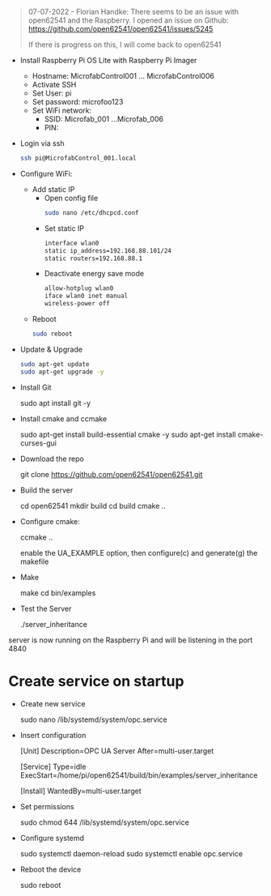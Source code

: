 
> 07-07-2022 - Florian Handke: There seems to be an issue with open62541 and the Raspberry. 
I opened an issue on Github: https://github.com/open62541/open62541/issues/5245
> 
> If there is progress on this, I will come back to open62541

- Install Raspberry Pi OS Lite with Raspberry Pi Imager
    - Hostname: MicrofabControl001 ... MicrofabControl006
    - Activate SSH
    - Set User: pi
    - Set password: microfoo123
    - Set WiFi network:
      - SSID: Microfab_001 ...Microfab_006
      - PIN:
- Login via ssh
    ``` bash
    ssh pi@MicrofabControl_001.local
    ```
      
- Configure WiFi:
    - Add static IP
        - Open config file
            ``` bash
            sudo nano /etc/dhcpcd.conf 
            ```   
        - Set static IP
            ```bash
            interface wlan0
            static ip_address=192.168.88.101/24
            static routers=192.168.88.1 
            ```
        - Deactivate energy save mode
            ``` bash
            allow-hotplug wlan0
            iface wlan0 inet manual
            wireless-power off
            ```
    - Reboot
        ``` bash
        sudo reboot
        ```
- Update & Upgrade
    ```bash
    sudo apt-get update
    sudo apt-get upgrade -y
    ```
- Install Git


    sudo apt install git -y

- Install cmake and ccmake


    sudo apt-get install build-essential cmake -y
    sudo apt-get install cmake-curses-gui

- Download the repo


    git clone https://github.com/open62541/open62541.git

- Build the server


    cd open62541 
    mkdir build 
    cd build 
    cmake .. 

- Configure cmake:

    
    ccmake .. 

    enable the UA_EXAMPLE option, then configure(c) and generate(g) the makefile

- Make


    make 
    cd bin/examples 

- Test the Server


    ./server_inheritance

server is now running on the Raspberry Pi and will be listening in the port 4840

# Create service on startup

- Create new service


    sudo nano /lib/systemd/system/opc.service

- Insert configuration


     [Unit]
     Description=OPC UA Server
     After=multi-user.target
    
     [Service]
     Type=idle
     ExecStart=/home/pi/open62541/build/bin/examples/server_inheritance
    
     [Install]
     WantedBy=multi-user.target

- Set permissions


    sudo chmod 644 /lib/systemd/system/opc.service

- Configure systemd


    sudo systemctl daemon-reload
    sudo systemctl enable opc.service

- Reboot the device


    sudo reboot